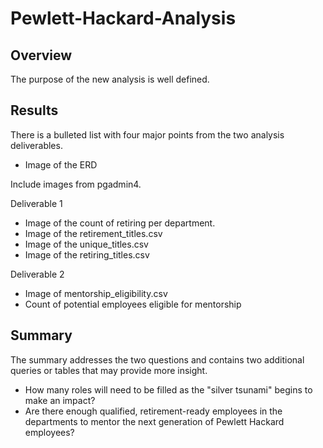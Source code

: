 # Pewlett-Hackard-Analysis

## Overview

The purpose of the new analysis is well defined.

## Results

There is a bulleted list with four major points from the two analysis deliverables.

* Image of the ERD

Include images from pgadmin4.

Deliverable 1
* Image of the count of retiring per department.
* Image of the retirement_titles.csv
* Image of the unique_titles.csv
* Image of the retiring_titles.csv

Deliverable 2
* Image of mentorship_eligibility.csv
* Count of potential employees eligible for mentorship

## Summary

The summary addresses the two questions and contains two additional queries or tables that may provide more insight.

* How many roles will need to be filled as the "silver tsunami" begins to make an impact?
* Are there enough qualified, retirement-ready employees in the departments to mentor the next generation of Pewlett Hackard employees?